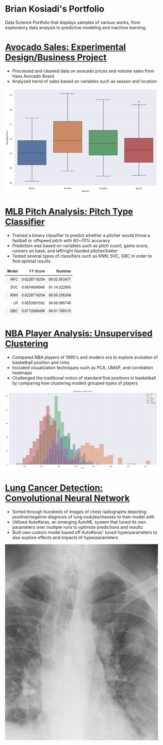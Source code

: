# Brian Kosiadi's Portfolio
Data Science Portfolio that displays samples of various works, from exploratory data analysis to predictive modeling and machine learning.

# [Avocado Sales: Experimental Design/Business Project](https://github.com/briankosiadi/Avocado-Sales)
* Processed and cleaned data on avocado prices and volume sales from Hass Avocado Board
* Analyzed trend of sales based on variables such as season and location

![](images/Avocado%20season%20price.png)

# [MLB Pitch Analysis: Pitch Type Classifier](https://github.com/briankosiadi/MLB-Pitches/blob/master/MLB%20Pitches.ipynb)
* Trained a binary classifier to predict whether a pitcher would throw a fastball or offspeed pitch with 60~70% accuracy
* Prediction was based on variables such as pitch count, game score, runners on base, and left/right handed pitcher/batter
* Tested several types of classifiers such as KNN, SVC, GBC in order to find optimal results

![](https://github.com/briankosiadi/Brian_Portfolio/blob/main/images/Model%20Comparison.png)

# [NBA Player Analysis: Unsupervised Clustering](https://github.com/briankosiadi/Basketball-Player-Clustering/blob/master/Basketball%20Stats.ipynb)
* Compared NBA players of 1990's and modern era to explore evolution of basketball position and roles
* Included visualization techniques such as PCA, UMAP, and correlation heatmaps
* Challenged the traditional notion of standard five positions in basketball by comparing how clustering models grouped types of players

![](https://github.com/briankosiadi/Brian_Portfolio/blob/main/images/fg%20distribution.png)

# [Lung Cancer Detection: Convolutional Neural Network](https://github.com/briankosiadi/Lung-Cancer-Detection)
* Sorted through hundreds of images of chest radiographs depicting positive/negative diagnosis of lung nodules/masses to train model with
* Utilized AutoKeras, an emerging AutoML system that tuned its own parameters over multiple runs to optimize predictions and results
* Built own custom model based off AutoKeras' tuned hyperparameters to also explore effects and impacts of hyperparameters

![](https://github.com/briankosiadi/Brian_Portfolio/blob/main/images/positive_example%20(2).png)

